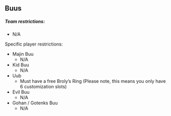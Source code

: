 ## Buus

##### Team restrictions:
  -  N/A

Specific player restrictions:

- Majin Buu
  - N/A
- Kid Buu
  - N/A
- Uub
  - Must have a free Broly’s Ring (Please note, this means you only have 6 customization slots)
- Evil Buu
  - N/A
- Gohan / Gotenks Buu
  - N/A